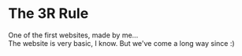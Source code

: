 # The 3R Rule
One of the first websites, made by me...  
The website is very basic, I know. But we've come a long way since :)

